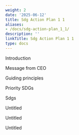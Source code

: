 ```yaml
---
weight: 2
date: '2025-06-12'
title: Sdg Action Plan 1 1
aliases:
- /docs/sdg-action-plan_1_1/
description: ''
linkTitle: Sdg Action Plan 1 1
type: docs
---
```


<!-- Unsupported block type: embed -->



Introduction 

Message from CEO 

Guiding principles 

Priority SDGs

Sdgs

<!-- Unsupported block type: unsupported -->

Untitled 

Untitled

Untitled



<!-- Unsupported block type: child_database -->

